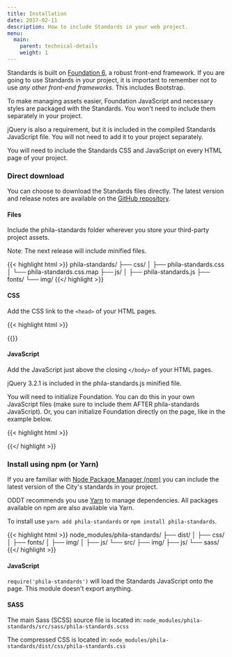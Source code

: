 ```yaml
---
title: Installation
date: 2017-02-11
description: How to include Standards in your web project.
menu:
  main:
    parent: technical-details
    weight: 1
---
```


Standards is built on <a href="http://foundation.zurb.com/Foundation" class="external">Foundation 6</a>, a robust front-end framework. If you are going to use Standards in your project, it is important to remember not to use *any other front-end frameworks*. This includes Bootstrap.

To make managing assets easier, Foundation JavaScript and necessary styles are packaged with the Standards. You won't need to include them separately in your project.

jQuery is also a requirement, but it is included in the compiled Standards JavaScript file. You will not need to add it to your project separately.

You will need to include the Standards CSS and JavaScript on every HTML page of your project.

### Direct download

You can choose to download the Standards files directly. The latest version and release notes are available on the <a href="https://github.com/CityOfPhiladelphia/standards/releases" class="external">GitHub repository</a>.

#### Files
Include the phila-standards folder wherever you store your third-party project assets.

Note: The next release will include minified files.

{{< highlight html >}}
phila-standards/
├── css/
│   ├── phila-standards.css
│   └── phila-standards.css.map
├── js/
│   ├── phila-standards.js
├── fonts/
└── img/
{{</ highlight >}}

#### CSS

Add the CSS link to the `<head>` of your HTML pages.

{{< highlight html >}}
<link rel="stylesheet" href="/path/to/your/assets/css/phila-standards.css">
{{</ highlight >}}

#### JavaScript

Add the JavaScript just above the closing `</body>` of your HTML pages.

jQuery 3.2.1 is included in the phila-standards.js minified file.

You will need to initialize Foundation. You can do this in your own JavaScript files (make sure to include them AFTER phila-standards JavaScript). Or, you can initialize Foundation directly on the page, like in the example below.

{{< highlight html >}}
<script src="/path/to/your/assets/js/phila-standards.js"></script>
<script>$(document).foundation();</script>
{{</ highlight >}}

### Install using npm (or Yarn)

If you are familiar with <a href="https://www.npmjs.com/" class="external">Node Package Manager (npm)</a> you can include the latest version of the City's standards in your project.

ODDT recommends you use <a href="https://yarnpkg.com/en/">Yarn</a> to manage dependencies. All packages available on npm are also available via Yarn.

To install use `yarn add phila-standards` or `npm install phila-standards`.


{{< highlight html >}}
node_modules/phila-standards/
├── dist/
│   ├── css/
│   ├── fonts/
│   ├── img/
│   ├── js/
└── src/
    ├── img/
    ├── js/
    └── sass/
{{</ highlight >}}

#### JavaScript
`require('phila-standards')` will load the Standards JavaScript onto the page. This module doesn't export anything.

#### SASS

The main Sass (SCSS) source file is located in: `node_modules/phila-standards/src/sass/phila-standards.scss`

The compressed CSS is located in: `node_modules/phila-standards/dist/css/phila-standards.css`
